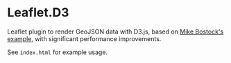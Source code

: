 Leaflet.D3
==========

Leaflet plugin to render GeoJSON data with D3.js, based on [Mike Bostock's example](http://bost.ocks.org/mike/leaflet/), with significant performance improvements. 

See `index.html` for example usage.


